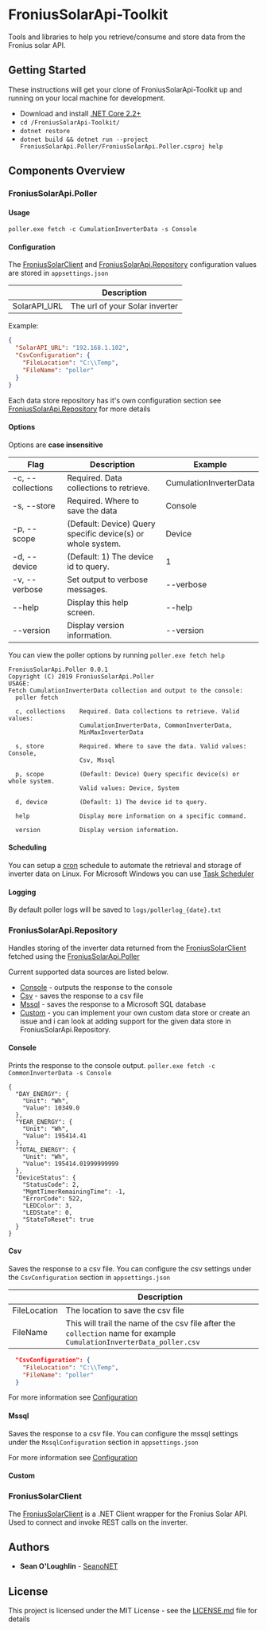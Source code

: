 # FroniusSolarApi-Toolkit
Tools and libraries to help you retrieve/consume and store data from the Fronius solar API.

## Getting Started

These instructions will get your clone of FroniusSolarApi-Toolkit up and running on your local machine for development.

- Download and install [.NET Core 2.2+](https://dotnet.microsoft.com/download) 
- `cd /FroniusSolarApi-Toolkit/`
- `dotnet restore`
- `dotnet build && dotnet run --project FroniusSolarApi.Poller/FroniusSolarApi.Poller.csproj help`



## Components Overview

### FroniusSolarApi.Poller

#### Usage

`poller.exe fetch -c CumulationInverterData -s Console`

#### Configuration

The [FroniusSolarClient](https://github.com/SeanoNET/FroniusSolarClient) and [FroniusSolarApi.Repository](#FroniusSolarApi.Repository) configuration values are stored in `appsettings.json`

| | Description|
|---|---|
| SolarAPI_URL | The url of your Solar inverter |

Example:
```JSON
{
  "SolarAPI_URL": "192.168.1.102",
  "CsvConfiguration": {
    "FileLocation": "C:\\Temp",
    "FileName": "poller"
  }
}

```
Each data store repository has it's own configuration section see [FroniusSolarApi.Repository](#FroniusSolarApi.Repository) for more details

#### Options

Options are **case insensitive**

|Flag | Description| Example |
|---|---|---|
|-c, --collections | Required. Data collections to retrieve. | CumulationInverterData |
|-s, --store | Required. Where to save the data | Console |
|-p, --scope |  (Default: Device) Query specific device(s) or whole system. | Device |
|-d, --device |  (Default: 1) The device id to query. | 1 |
|-v, --verbose | Set output to verbose messages. | --verbose |
|--help | Display this help screen. | --help |
|--version |  Display version information. | --version |

You can view the poller options by running `poller.exe fetch help`

```
FroniusSolarApi.Poller 0.0.1
Copyright (C) 2019 FroniusSolarApi.Poller
USAGE:
Fetch CumulationInverterData collection and output to the console:
  poller fetch

  c, collections    Required. Data collections to retrieve. Valid values:
                    CumulationInverterData, CommonInverterData,
                    MinMaxInverterData

  s, store          Required. Where to save the data. Valid values: Console,
                    Csv, Mssql

  p, scope          (Default: Device) Query specific device(s) or whole system.
                    Valid values: Device, System

  d, device         (Default: 1) The device id to query.

  help              Display more information on a specific command.

  version           Display version information.
```
#### Scheduling

You can setup a [cron](https://en.wikipedia.org/wiki/Cron) schedule to automate the retrieval and storage of inverter data on Linux. For Microsoft Windows you can use [Task Scheduler](https://docs.microsoft.com/en-us/windows/win32/taskschd/task-scheduler-start-page)

#### Logging

By default poller logs will be saved to `logs/pollerlog_{date}.txt`

### FroniusSolarApi.Repository

Handles storing of the inverter data returned from the [FroniusSolarClient](https://github.com/SeanoNET/FroniusSolarClient) fetched using the [FroniusSolarApi.Poller](#FroniusSolarApi.Poller)

Current supported data sources are listed below.

- [Console](#console) - outputs the response to the console
- [Csv](#csv) - saves the response to a csv file
- [Mssql](#mssql) - saves the response to a Microsoft SQL database
- [Custom](#custom) - you can implement your own custom data store or create an issue and i can look at adding support for the given data store in FroniusSolarApi.Repository.

#### Console

Prints the response to the console output.
`poller.exe fetch -c CommonInverterData -s Console`
```
{
  "DAY_ENERGY": {
    "Unit": "Wh",
    "Value": 10349.0
  },
  "YEAR_ENERGY": {
    "Unit": "Wh",
    "Value": 195414.41
  },
  "TOTAL_ENERGY": {
    "Unit": "Wh",
    "Value": 195414.01999999999
  },
  "DeviceStatus": {
    "StatusCode": 2,
    "MgmtTimerRemainingTime": -1,
    "ErrorCode": 522,
    "LEDColor": 3,
    "LEDState": 0,
    "StateToReset": true
  }
}
```

#### Csv

Saves the response to a csv file. You can configure the csv settings under the `CsvConfiguration` section in `appsettings.json`

| | Description|
|---|---|
| FileLocation | The location to save the csv file |
| FileName | This will trail the name of the csv file after the `collection` name for example `CumulationInverterData_poller.csv` |

```JSON
  "CsvConfiguration": {
    "FileLocation": "C:\\Temp",
    "FileName": "poller"
  }
```
For more information see [Configuration](#configuration)

#### Mssql

Saves the response to a csv file. You can configure the mssql settings under the `MssqlConfiguration` section in `appsettings.json`

For more information see [Configuration](#configuration)

#### Custom

### FroniusSolarClient

The [FroniusSolarClient](https://github.com/SeanoNET/FroniusSolarClient) is a .NET Client wrapper for the Fronius Solar API. Used to connect and invoke REST calls on the inverter.


## Authors

* **Sean O'Loughlin** - [SeanoNET](https://github.com/SeanoNET)

## License

This project is licensed under the MIT License - see the [LICENSE.md](LICENSE) file for details